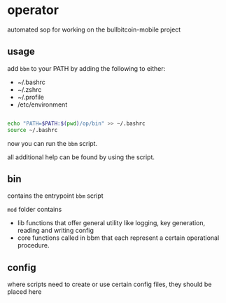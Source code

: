 # operator

automated sop for working on the bullbitcoin-mobile project

## usage

add `bbm` to your PATH by adding the following to either:

- ~/.bashrc
- ~/.zshrc
- ~/.profile
- /etc/environment

```bash

echo "PATH=$PATH:$(pwd)/op/bin" >> ~/.bashrc
source ~/.bashrc
```

now you can run the `bbm` script.

all additional help can be found by using the script.

## bin

contains the entrypoint `bbm` script

`mod` folder contains 
- lib functions that offer general utility like logging, key generation, reading and writing config
- core functions called in bbm that each represent a certain operational procedure.


## config

where scripts need to create or use certain config files, they should be placed here